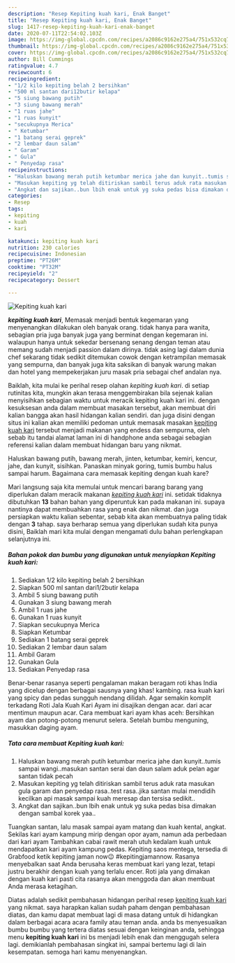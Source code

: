 ```yaml
---
description: "Resep Kepiting kuah kari, Enak Banget"
title: "Resep Kepiting kuah kari, Enak Banget"
slug: 1417-resep-kepiting-kuah-kari-enak-banget
date: 2020-07-11T22:54:02.103Z
image: https://img-global.cpcdn.com/recipes/a2086c9162e275a4/751x532cq70/kepiting-kuah-kari-foto-resep-utama.jpg
thumbnail: https://img-global.cpcdn.com/recipes/a2086c9162e275a4/751x532cq70/kepiting-kuah-kari-foto-resep-utama.jpg
cover: https://img-global.cpcdn.com/recipes/a2086c9162e275a4/751x532cq70/kepiting-kuah-kari-foto-resep-utama.jpg
author: Bill Cummings
ratingvalue: 4.7
reviewcount: 6
recipeingredient:
- "1/2 kilo kepiting belah 2 bersihkan"
- "500 ml santan dari12butir kelapa"
- "5 siung bawang putih"
- "3 siung bawang merah"
- "1 ruas jahe"
- "1 ruas kunyit"
- "secukupnya Merica"
- " Ketumbar"
- "1 batang serai geprek"
- "2 lembar daun salam"
- " Garam"
- " Gula"
- " Penyedap rasa"
recipeinstructions:
- "Haluskan bawang merah putih ketumbar merica jahe dan kunyit..tumis sampai wangi..masukan santan serai dan daun salam aduk pelan agar santan tidak pecah"
- "Masukan kepiting yg telah ditiriskan sambil terus aduk rata masukan gula garam dan penyedap rasa..test rasa..jika santan mulai mendidih kecilkan api masak sampai kuah meresap dan tersisa sedikit.."
- "Angkat dan sajikan..bun lbih enak untuk yg suka pedas bisa dimakan dengan sambal korek yaa.."
categories:
- Resep
tags:
- kepiting
- kuah
- kari

katakunci: kepiting kuah kari 
nutrition: 230 calories
recipecuisine: Indonesian
preptime: "PT26M"
cooktime: "PT32M"
recipeyield: "2"
recipecategory: Dessert

---
```



![Kepiting kuah kari](https://img-global.cpcdn.com/recipes/a2086c9162e275a4/751x532cq70/kepiting-kuah-kari-foto-resep-utama.jpg)

<b><i>kepiting kuah kari</i></b>, Memasak menjadi bentuk kegemaran yang menyenangkan dilakukan oleh banyak orang. tidak hanya para wanita, sebagian pria juga banyak juga yang berminat dengan kegemaran ini. walaupun hanya untuk sekedar bersenang senang dengan teman atau memang sudah menjadi passion dalam dirinya. tidak asing lagi dalam dunia chef sekarang tidak sedikit ditemukan cowok dengan ketrampilan memasak yang sempurna, dan banyak juga kita saksikan di banyak warung makan dan hotel yang mempekerjakan juru masak pria sebagai chef andalan nya.

Baiklah, kita mulai ke perihal resep olahan <i>kepiting kuah kari</i>. di setiap rutinitas kita, mungkin akan terasa menggembirakan bila sejenak kalian menyisihkan sebagian waktu untuk meracik kepiting kuah kari ini. dengan kesuksesan anda dalam membuat masakan tersebut, akan membuat diri kalian bangga akan hasil hidangan kalian sendiri. dan juga disini dengan situs ini kalian akan memiliki pedoman untuk memasak masakan <u>kepiting kuah kari</u> tersebut menjadi makanan yang endess dan sempurna, oleh sebab itu tandai alamat laman ini di handphone anda sebagai sebagian referensi kalian dalam membuat hidangan baru yang nikmat.

Haluskan bawang putih, bawang merah, jinten, ketumbar, kemiri, kencur, jahe, dan kunyit, sisihkan. Panaskan minyak goring, tumis bumbu halus sampai harum. Bagaimana cara memasak kepiting dengan kuah kare?


Mari langsung saja kita memulai untuk mencari barang barang yang diperlukan dalam meracik makanan <u><i>kepiting kuah kari</i></u> ini. setidak tidaknya dibutuhkan <b>13</b> bahan bahan yang diperuntuk kan pada makanan ini. supaya nantinya dapat membuahkan rasa yang enak dan nikmat. dan juga persiapkan waktu kalian sebentar, sebab kita akan membuatnya paling tidak dengan <b>3</b> tahap. saya berharap semua yang diperlukan sudah kita punya disini, Baiklah mari kita mulai dengan mengamati dulu bahan perlengkapan selanjutnya ini.

<!--inarticleads1-->

##### Bahan pokok dan bumbu yang digunakan untuk menyiapkan Kepiting kuah kari:

1. Sediakan 1/2 kilo kepiting belah 2 bersihkan
1. Siapkan 500 ml santan dari1/2butir kelapa
1. Ambil 5 siung bawang putih
1. Gunakan 3 siung bawang merah
1. Ambil 1 ruas jahe
1. Gunakan 1 ruas kunyit
1. Siapkan secukupnya Merica
1. Siapkan  Ketumbar
1. Sediakan 1 batang serai geprek
1. Sediakan 2 lembar daun salam
1. Ambil  Garam
1. Gunakan  Gula
1. Sediakan  Penyedap rasa


Benar-benar rasanya seperti pengalaman makan beragam roti khas India yang dicelup dengan berbagai sausnya yang khas! kambing. rasa kuah kari yang spicy dan pedas sungguh nendang dilidah. Agar semakin komplit terkadang Roti Jala Kuah Kari Ayam ini disajikan dengan acar. dari acar mentimun maupun acar. Cara membuat kari ayam khas aceh: Bersihkan ayam dan potong-potong menurut selera. Setelah bumbu menguning, masukkan daging ayam. 

<!--inarticleads2-->

##### Tata cara membuat Kepiting kuah kari:

1. Haluskan bawang merah putih ketumbar merica jahe dan kunyit..tumis sampai wangi..masukan santan serai dan daun salam aduk pelan agar santan tidak pecah
1. Masukan kepiting yg telah ditiriskan sambil terus aduk rata masukan gula garam dan penyedap rasa..test rasa..jika santan mulai mendidih kecilkan api masak sampai kuah meresap dan tersisa sedikit..
1. Angkat dan sajikan..bun lbih enak untuk yg suka pedas bisa dimakan dengan sambal korek yaa..


Tuangkan santan, lalu masak sampai ayam matang dan kuah kental, angkat. Sekilas kari ayam kampung mirip dengan opor ayam, namun ada perbedaan dari kari ayam Tambahkan cabai rawit merah utuh kedalam kuah untuk mendapatkan kari ayam kampung pedas. Kepiting saos mentega, tersedia di Grabfood ketik kepiting jaman now😉 #kepitingjamannow. Rasanya menyebalkan saat Anda berusaha keras membuat kari yang lezat, tetapi justru berakhir dengan kuah yang terlalu encer. Roti jala yang dimakan dengan kuah kari pasti cita rasanya akan menggoda dan akan membuat Anda merasa ketagihan. 

Diatas adalah sedikit pembahasan hidangan perihal resep <u>kepiting kuah kari</u> yang nikmat. saya harapkan kalian sudah paham dengan pembahasan diatas, dan kamu dapat membuat lagi di masa datang untuk di hidangkan dalam berbagai acara acara family atau teman anda. anda bs menyesuaikan bumbu bumbu yang tertera diatas sesuai dengan keinginan anda, sehingga menu <b>kepiting kuah kari</b> ini bs menjadi lebih enak dan menggugah selera lagi. demikianlah pembahasan singkat ini, sampai bertemu lagi di lain kesempatan. semoga hari kamu menyenangkan.
